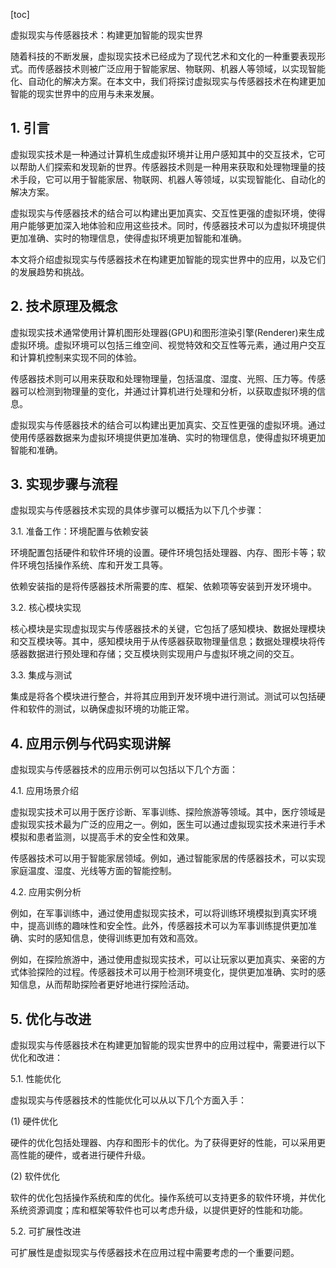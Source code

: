 
[toc]                    
                
                
虚拟现实与传感器技术：构建更加智能的现实世界

随着科技的不断发展，虚拟现实技术已经成为了现代艺术和文化的一种重要表现形式。而传感器技术则被广泛应用于智能家居、物联网、机器人等领域，以实现智能化、自动化的解决方案。在本文中，我们将探讨虚拟现实与传感器技术在构建更加智能的现实世界中的应用与未来发展。

## 1. 引言

虚拟现实技术是一种通过计算机生成虚拟环境并让用户感知其中的交互技术，它可以帮助人们探索和发现新的世界。传感器技术则是一种用来获取和处理物理量的技术手段，它可以用于智能家居、物联网、机器人等领域，以实现智能化、自动化的解决方案。

虚拟现实与传感器技术的结合可以构建出更加真实、交互性更强的虚拟环境，使得用户能够更加深入地体验和应用这些技术。同时，传感器技术可以为虚拟环境提供更加准确、实时的物理信息，使得虚拟环境更加智能和准确。

本文将介绍虚拟现实与传感器技术在构建更加智能的现实世界中的应用，以及它们的发展趋势和挑战。

## 2. 技术原理及概念

虚拟现实技术通常使用计算机图形处理器(GPU)和图形渲染引擎(Renderer)来生成虚拟环境。虚拟环境可以包括三维空间、视觉特效和交互性等元素，通过用户交互和计算机控制来实现不同的体验。

传感器技术则可以用来获取和处理物理量，包括温度、湿度、光照、压力等。传感器可以检测到物理量的变化，并通过计算机进行处理和分析，以获取虚拟环境的信息。

虚拟现实与传感器技术的结合可以构建出更加真实、交互性更强的虚拟环境。通过使用传感器数据来为虚拟环境提供更加准确、实时的物理信息，使得虚拟环境更加智能和准确。

## 3. 实现步骤与流程

虚拟现实与传感器技术实现的具体步骤可以概括为以下几个步骤：

3.1. 准备工作：环境配置与依赖安装

环境配置包括硬件和软件环境的设置。硬件环境包括处理器、内存、图形卡等；软件环境包括操作系统、库和开发工具等。

依赖安装指的是将传感器技术所需要的库、框架、依赖项等安装到开发环境中。

3.2. 核心模块实现

核心模块是实现虚拟现实与传感器技术的关键，它包括了感知模块、数据处理模块和交互模块等。其中，感知模块用于从传感器获取物理量信息；数据处理模块将传感器数据进行预处理和存储；交互模块则实现用户与虚拟环境之间的交互。

3.3. 集成与测试

集成是将各个模块进行整合，并将其应用到开发环境中进行测试。测试可以包括硬件和软件的测试，以确保虚拟环境的功能正常。

## 4. 应用示例与代码实现讲解

虚拟现实与传感器技术的应用示例可以包括以下几个方面：

4.1. 应用场景介绍

虚拟现实技术可以用于医疗诊断、军事训练、探险旅游等领域。其中，医疗领域是虚拟现实技术最为广泛的应用之一。例如，医生可以通过虚拟现实技术来进行手术模拟和患者监测，以提高手术的安全性和效果。

传感器技术可以用于智能家居领域。例如，通过智能家居的传感器技术，可以实现家庭温度、湿度、光线等方面的智能控制。

4.2. 应用实例分析

例如，在军事训练中，通过使用虚拟现实技术，可以将训练环境模拟到真实环境中，提高训练的趣味性和安全性。此外，传感器技术可以为军事训练提供更加准确、实时的感知信息，使得训练更加有效和高效。

例如，在探险旅游中，通过使用虚拟现实技术，可以让玩家以更加真实、亲密的方式体验探险的过程。传感器技术可以用于检测环境变化，提供更加准确、实时的感知信息，从而帮助探险者更好地进行探险活动。

## 5. 优化与改进

虚拟现实与传感器技术在构建更加智能的现实世界中的应用过程中，需要进行以下优化和改进：

5.1. 性能优化

虚拟现实与传感器技术的性能优化可以从以下几个方面入手：

(1) 硬件优化

硬件的优化包括处理器、内存和图形卡的优化。为了获得更好的性能，可以采用更高性能的硬件，或者进行硬件升级。

(2) 软件优化

软件的优化包括操作系统和库的优化。操作系统可以支持更多的软件环境，并优化系统资源调度；库和框架等软件也可以考虑升级，以提供更好的性能和功能。

5.2. 可扩展性改进

可扩展性是虚拟现实与传感器技术在应用过程中需要考虑的一个重要问题。

